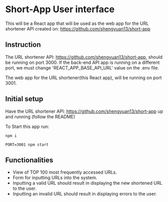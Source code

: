 # Short-App User interface

This will be a React app that will be used as the web app for the URL shortener API created on: https://github.com/shengyuan13/short-app

## Instruction

The URL shortener API: https://github.com/shengyuan13/short-app, should be running on port 3000.
If the back-end API app is running on a different port, we must change 'REACT_APP_BASE_API_URL' value on the .env file.

The web app for the URL shortener(this React app), will be running on port 3001.

## Initial setup

Have the URL shortener API: https://github.com/shengyuan13/short-app up and running (follow the README)

To Start this app run:

    npm i

    PORT=3001 npm start

## Functionalities

* View of TOP 100 most frequently accessed URLs.
* Form for inputting URLs into the system.
* Inputting a valid URL should result in displaying the new shortened URL to the user.
* Inputting an invalid URL should result in displaying errors to the user.
